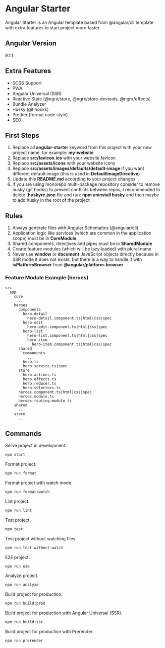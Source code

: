 # Angular Starter

Angular Starter is an Angular template based from @angular/cli template with extra features to start project more faster.

## Angular Version

9.1.1

## Extra Features

- SCSS Support
- PWA
- Angular Universal (SSR)
- Reactive State (@ngrx/store, @ngrx/store-devtools, @ngrx/effects)
- Bundle Analyzer
- Husky (git hooks)
- Prettier (format code style)
- SEO

## First Steps

1. Replace all **angular-starter** keyword from this project with your new project name, for example: **my-website**
1. Replace **src/favicon.ico** with your website favicon
1. Replace **src/assets/icons** with your website icons
1. Replace **src/assets/images/defaults/default-image** if you want different default image (this is used in **DefaultImageDirective**)
1. Update this **README.md** according to your project changes
1. If you are using monorepo multi-package repository consider to remove husky (git hooks) to prevent conflicts between repos, I recommended to delete **.huskyrc.json** file and run: **npm uninstall husky** and then maybe to add husky in the root of the project

## Rules

1. Always generate files with Angular Schematics (@angular/cli)
1. Application logic like services (which are common in the application scope) must be in **CoreModule**
1. Shared components, directives and pipes must be in **SharedModule**
1. Create feature modules (which will be lazy loaded) with plural name
1. Never use **window** or **document** JavaScript objects directly because in SSR mode it does not exists, but there is a way to handle it
   with **isPlatformBrowser** from **@angular/platform-browser**

### Feature Module Example (heroes)

```text
src
  app
    core
      ...
    heroes
      components
        hero-detail
          hero-detail.component.ts|html|css|spec
        hero-edit
          hero-edit.component.ts|html|css|spec
        hero-list
          hero-list.component.ts|html|css|spec
          hero-item
            hero-item.component.ts|html|css|spec
      shared
        components
          ...
        hero.ts
        hero.service.ts|spec
      store
        hero.actions.ts
        hero.effects.ts
        hero.reducer.ts
        hero.selectors.ts
      heroes.component.ts|html|css|spec
      heroes.module.ts
      heroes-routing.module.ts
    shared
      ...
    store
      ...
```

## Commands

Serve project in development.

```bash
npm start
```

Format project.

```bash
npm run format
```

Format project with watch mode.

```bash
npm run format:watch
```

Lint project.

```bash
npm run lint
```

Test project.

```bash
npm test
```

Test project without watching files.

```bash
npm run test:without-watch
```

E2E project.

```bash
npm run e2e
```

Analyze project.

```bash
npm run analyze
```

Build project for production.

```bash
npm run build:prod
```

Build project for production with Angular Universal (SSR).

```bash
npm run build:ssr
```

Build project for production with Prerender.

```bash
npm run prerender
```
